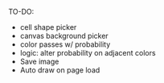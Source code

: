 TO-DO:
- cell shape picker
- canvas background picker
- color passes w/ probability
- logic: alter probability on adjacent colors
- Save image
- Auto draw on page load